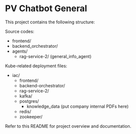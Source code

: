 # PV Chatbot General

This project contains the following structure:

Source codes:
- frontend/
- backend_orchestrator/
- agents/
  - rag-service-2/ (general_info_agent)

Kube-related deployment files:
- iac/
  - frontend/
  - backend-orchestrator/
  - rag-service-2/
  - kafka/
  - postgres/
    - knowledge_data (put company internal PDFs here)
  - redis/
  - zookeeper/

Refer to this README for project overview and documentation.

